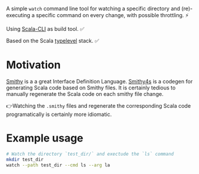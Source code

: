 A simple `watch` command line tool for watching a specific directory and 
(re)-executing a specific command on every change, with possible throttling. ⚡

Using [Scala-CLI](https://scala-cli.virtuslab.org/) as build tool. ✅

Based on the Scala  [typelevel](https://typelevel.org/) stack. ✅

# Motivation
[Smithy](https://smithy.io/2.0/index.html) is a a great Interface Definition Language. [Smithy4s](https://disneystreaming.github.io/smithy4s/) is a codegen for generating Scala code based on Smithy files.
It is certainly tedious to manually regenerate the Scala code on each smithy file change.

👉Watching the `.smithy` files and regenerate the corresponding Scala code programatically is certainly more idiomatic.

# Example usage
```bash
# Watch the directory `test_dir/` and exectude the `ls` command
mkdir test_dir
watch --path test_dir --cmd ls --arg la
```
